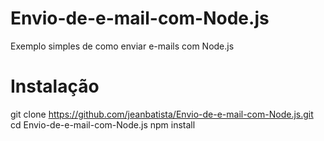 # Envio-de-e-mail-com-Node.js
Exemplo simples de como enviar e-mails com Node.js

# Instalação

git clone https://github.com/jeanbatista/Envio-de-e-mail-com-Node.js.git
cd Envio-de-e-mail-com-Node.js
npm install


